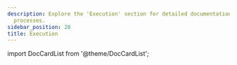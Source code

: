 ```yaml
---
description: Explore the 'Execution' section for detailed documentation on executing
  processes.
sidebar_position: 20
title: Execution
---
```

import DocCardList from '@theme/DocCardList';

<DocCardList />
